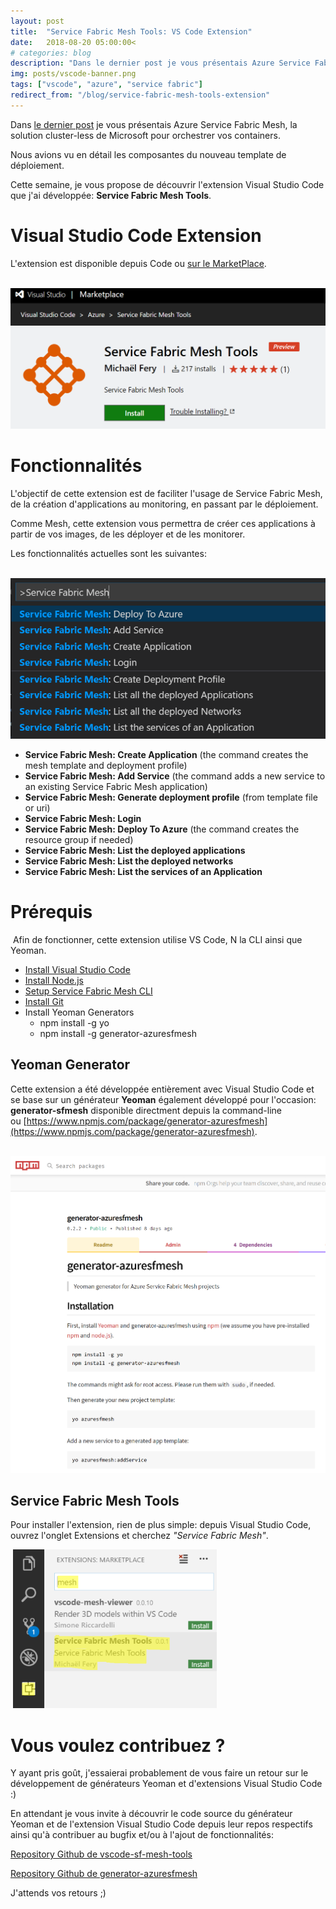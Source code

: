 ```yaml
---
layout: post
title:  "Service Fabric Mesh Tools: VS Code Extension"
date:   2018-08-20 05:00:00<
# categories: blog
description: "Dans le dernier post je vous présentais Azure Service Fabric Mesh, la solution cluster-less de Microsoft pour orchestrer vos containers. Cette semaine, je vous propose de découvrir l'extension VS Code que j'ai développée: Service Fabric Mesh Tools."
img: posts/vscode-banner.png
tags: ["vscode", "azure", "service fabric"]
redirect_from: "/blog/service-fabric-mesh-tools-extension"
---
```


Dans [le dernier post](/blog/service-fabric-mesh-public-preview/) je vous présentais Azure Service Fabric Mesh, la solution cluster-less de Microsoft pour orchestrer vos containers.

Nous avions vu en détail les composantes du nouveau template de déploiement.

Cette semaine, je vous propose de découvrir l'extension Visual Studio Code que j'ai développée: **Service Fabric Mesh Tools**.

# Visual Studio Code Extension

L'extension est disponible depuis Code ou [sur le MarketPlace](https://marketplace.visualstudio.com/items?itemName=mfery.sf-mesh-tools).

 ![generator-azuresfmesh.png](/assets/img/posts/sfmeshtools-marketplace.png)

# Fonctionnalités

L'objectif de cette extension est de faciliter l'usage de Service Fabric Mesh, de la création d'applications au monitoring, en passant par le déploiement.

Comme Mesh, cette extension vous permettra de créer ces applications à partir de vos images, de les déployer et de les monitorer.

Les fonctionnalités actuelles sont les suivantes:

 ![sfmeshtools-commands.png](/assets/img/posts/sfmeshtools-commands.png)

*   **Service Fabric Mesh: Create Application** (the command creates the mesh template and deployment profile)
*   **Service Fabric Mesh: Add Service** (the command adds a new service to an existing Service Fabric Mesh application)
*   **Service Fabric Mesh: Generate deployment profile** (from template file or uri)
*   **Service Fabric Mesh: Login**
*   **Service Fabric Mesh: Deploy To Azure** (the command creates the resource group if needed)
*   **Service Fabric Mesh: List the deployed applications**
*   **Service Fabric Mesh: List the deployed networks**
*   **Service Fabric Mesh: List the services of an Application**

# Prérequis

 Afin de fonctionner, cette extension utilise VS Code, N la CLI ainsi que Yeoman.

*   [Install Visual Studio Code](https://code.visualstudio.com/)
*   [Install Node.js](https://nodejs.org/en/)
*   [Setup Service Fabric Mesh CLI](https://docs.microsoft.com/en-us/azure/service-fabric-mesh/service-fabric-mesh-howto-setup-cli)
*   [Install Git](https://git-scm.com/)
*   Install Yeoman Generators
    *   npm install -g yo
    *   npm install -g generator-azuresfmesh

## Yeoman Generator

Cette extension a été développée entièrement avec Visual Studio Code et se base sur un générateur **Yeoman** également développé pour l'occasion: **generator-sfmesh** disponible directment depuis la command-line ou [https://www.npmjs.com/package/generator-azuresfmesh](https://www.npmjs.com/package/generator-azuresfmesh).

 ![generator-azuresfmesh.png](/assets/img/posts/generator-azuresfmesh.png)

## Service Fabric Mesh Tools

Pour installer l'extension, rien de plus simple: depuis Visual Studio Code, ouvrez l'onglet Extensions et cherchez _"Service Fabric Mesh"_.

 ![generator-azuresfmesh.png](/assets/img/posts/sfmeshtools-install.png)

# Vous voulez contribuez ?

Y ayant pris goût, j'essaierai probablement de vous faire un retour sur le développement de générateurs Yeoman et d'extensions Visual Studio Code :)

En attendant je vous invite à découvrir le code source du générateur Yeoman et de l'extension Visual Studio Code depuis leur repos respectifs ainsi qu'à contribuer au bugfix et/ou à l'ajout de fonctionnalités:

<span style="color: #0000ee; text-decoration-line: underline;">[Repository Github de vscode-sf-mesh-tools](https://github.com/michaelfery/vscode-sf-mesh-tools)</span>

<span style="color: #0000ee; text-decoration-line: underline;">[Repository Github de generator-azuresfmesh](https://github.com/michaelfery/generator-azuresfmesh)</span>

J'attends vos retours ;)